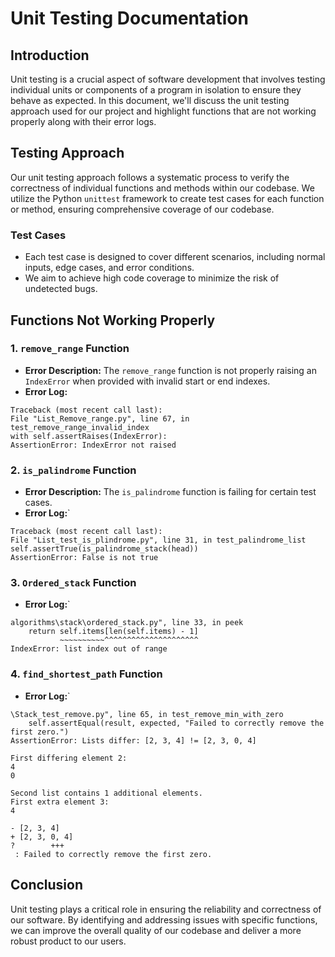 # Unit Testing Documentation

## Introduction

Unit testing is a crucial aspect of software development that involves testing individual units or components of a program in isolation to ensure they behave as expected. In this document, we'll discuss the unit testing approach used for our project and highlight functions that are not working properly along with their error logs.

## Testing Approach

Our unit testing approach follows a systematic process to verify the correctness of individual functions and methods within our codebase. We utilize the Python `unittest` framework to create test cases for each function or method, ensuring comprehensive coverage of our codebase.

### Test Cases
- Each test case is designed to cover different scenarios, including normal inputs, edge cases, and error conditions.
- We aim to achieve high code coverage to minimize the risk of undetected bugs.

## Functions Not Working Properly

### 1. `remove_range` Function
- **Error Description:** The `remove_range` function is not properly raising an `IndexError` when provided with invalid start or end indexes.
- **Error Log:**
``` FAIL: test_remove_range_invalid_index (main.TestRemoveRange.test_remove_range_invalid_index)
Traceback (most recent call last):
File "List_Remove_range.py", line 67, in test_remove_range_invalid_index
with self.assertRaises(IndexError):
AssertionError: IndexError not raised
``` 


### 2. `is_palindrome` Function
- **Error Description:** The `is_palindrome` function is failing for certain test cases.
- **Error Log:**`

```FAIL: test_palindrome_list (main.TestPalindromeList.test_palindrome_list)
Traceback (most recent call last):
File "List_test_is_plindrome.py", line 31, in test_palindrome_list
self.assertTrue(is_palindrome_stack(head))
AssertionError: False is not true
```


### 3. `Ordered_stack` Function

- **Error Log:**`

```
algorithms\stack\ordered_stack.py", line 33, in peek
    return self.items[len(self.items) - 1]
           ~~~~~~~~~~^^^^^^^^^^^^^^^^^^^^^
IndexError: list index out of range
```


### 4. `find_shortest_path` Function

- **Error Log:**`

```
\Stack_test_remove.py", line 65, in test_remove_min_with_zero
    self.assertEqual(result, expected, "Failed to correctly remove the first zero.")
AssertionError: Lists differ: [2, 3, 4] != [2, 3, 0, 4]

First differing element 2:
4
0

Second list contains 1 additional elements.
First extra element 3:
4

- [2, 3, 4]
+ [2, 3, 0, 4]
?        +++
 : Failed to correctly remove the first zero.

```



## Conclusion

Unit testing plays a critical role in ensuring the reliability and correctness of our software. By identifying and addressing issues with specific functions, we can improve the overall quality of our codebase and deliver a more robust product to our users.
